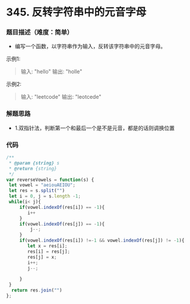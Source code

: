 <!--
 * @Author: your name
 * @Date: 2020-03-31 23:08:38
 * @LastEditTime: 2020-07-19 16:30:02
 * @LastEditors: Please set LastEditors
 * @Description: In User Settings Edit
 * @FilePath: /leetcode/301-350/344_反转字符串.md
 -->
# 345. 反转字符串中的元音字母

### 题目描述（难度：简单）
+ 编写一个函数，以字符串作为输入，反转该字符串中的元音字母。

示例1:
> 输入: "hello"
> 输出: "holle"

示例2:
> 输入: "leetcode"
> 输出: "leotcede"


### 解题思路
+ 1.双指针法，判断第一个和最后一个是不是元音，都是的话则调换位置

### 代码

```javascript
/**
 * @param {string} s
 * @return {string}
 */
var reverseVowels = function(s) {
 let vowel = "aeiouAEIOU";
 let res = s.split("")
 let i = 0, j = s.length -1;
 while(i< j){
     if(vowel.indexOf(res[i]) == -1){
        i++
     }
     if(vowel.indexOf(res[j]) == -1){
         j--;
     }
     if(vowel.indexOf(res[i]) !=-1 && vowel.indexOf(res[j]) != -1){
        let x = res[i];
        res[i] = res[j];
        res[j] = x;
        i++;
        j--;
         
     }
 }
  return res.join("")
};

```
